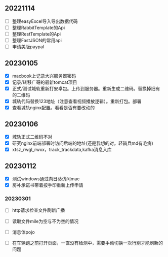 ## 20221114
- [ ] 整理easyExcel导入导出数据代码
- [ ] 整理RabbitTemplate的Api
- [ ] 整理RestTemplate的Api
- [ ] 整理FastJSON的常用api
- [ ] 申请美版paypal
## 20230105
- [x] macbook上记录大兴服务器密码
- [x] 记录/转移广哥的最新tomcat项目
- [x] 正式/测试城轨重新打安卓包。上传到服务器。重新生成二维码。替换掉旧有的二维码
- [x] 城轨代码替换123地址（注意查看视频播放逻辑）。重新打包。部署
- [x] 查看城轨nginx配置。看看是否有要改动的
## 20230106
- [x] 城轨正式二维码不对
- [x] 研究nginx前端部署时访问后端的地址(还是我想的对。轻骑兵md有毛病)
- [x] xtsz_rwgl_rwxx，track_trackdata,kafka消息入库
## 20230112
- [x] 测试windows通过向日葵访问mac
- [x] 房补承诺书带着按手印重新上传申请
### 20230301
- [ ] http请求检查文件刷新广播
- [ ] 读取文件mile为空与不为空的情况
- [ ] 消息体pojo
- [ ] 在车辆跑之前打开页面，一直没有检测中，需要手动切换一次行别才能刷新的问题

